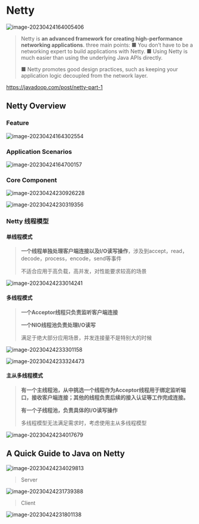 # Netty

![image-20230424164005406](https://eddie-typora-image.oss-cn-shenzhen.aliyuncs.com/typora-user-images/image-20230424164005406.png)

> Netty is **an advanced framework for creating high-performance networking applications**. 
> three main points:
> ■ You don’t have to be a networking expert to build applications with Netty.
> ■ Using Netty is much easier than using the underlying Java APIs directly. 
>
> ■ Netty promotes good design practices, such as keeping your application logic decoupled from the network layer.

https://javadoop.com/post/netty-part-1

## Netty Overview

### Feature

![image-20230424164302554](https://eddie-typora-image.oss-cn-shenzhen.aliyuncs.com/typora-user-images/image-20230424164302554.png)

### Application Scenarios

![image-20230424164700157](https://eddie-typora-image.oss-cn-shenzhen.aliyuncs.com/typora-user-images/image-20230424164700157.png)

### Core Component

![image-20230424230926228](https://eddie-typora-image.oss-cn-shenzhen.aliyuncs.com/typora-user-images/image-20230424230926228.png)

![image-20230424230319356](https://eddie-typora-image.oss-cn-shenzhen.aliyuncs.com/typora-user-images/image-20230424230319356.png)

### Netty 线程模型

#### 单线程模式

> **一个线程单独处理客户端连接以及I/O读写操作**，涉及到accept，read，decode，process，encode，send等事件
>
> 
>
> 不适合应用于高负载，高并发，对性能要求较高的场景

![image-20230424233014241](https://eddie-typora-image.oss-cn-shenzhen.aliyuncs.com/typora-user-images/image-20230424233014241.png)

#### 多线程模式

> **一个Acceptor线程只负责监听客户端连接**
>
> **一个NIO线程池负责处理I/O读写**
>
>
> 
> 满足于绝大部分应用场景，并发连接量不是特别大的时候

![image-20230424233301158](https://eddie-typora-image.oss-cn-shenzhen.aliyuncs.com/typora-user-images/image-20230424233301158.png)

![image-20230424233324473](https://eddie-typora-image.oss-cn-shenzhen.aliyuncs.com/typora-user-images/image-20230424233324473.png)

#### 主从多线程模式

> **有一个主线程池，从中挑选一个线程作为Acceptor线程用于绑定监听端口，接收客户端连接；其他的线程负责后续的接入认证等工作完成连接。**
>
> **有一个子线程池，负责具体的I/O读写操作**
>
>
> 多线程模型无法满足需求时，考虑使用主从多线程模型

![image-20230424234017679](https://eddie-typora-image.oss-cn-shenzhen.aliyuncs.com/typora-user-images/image-20230424234017679.png)



## A Quick Guide to Java on Netty

![image-20230424234029813](https://eddie-typora-image.oss-cn-shenzhen.aliyuncs.com/typora-user-images/image-20230424234029813.png)

> Server

![image-20230424231739388](https://eddie-typora-image.oss-cn-shenzhen.aliyuncs.com/typora-user-images/image-20230424231739388.png)

> Client

![image-20230424231801138](https://eddie-typora-image.oss-cn-shenzhen.aliyuncs.com/typora-user-images/image-20230424231801138.png)